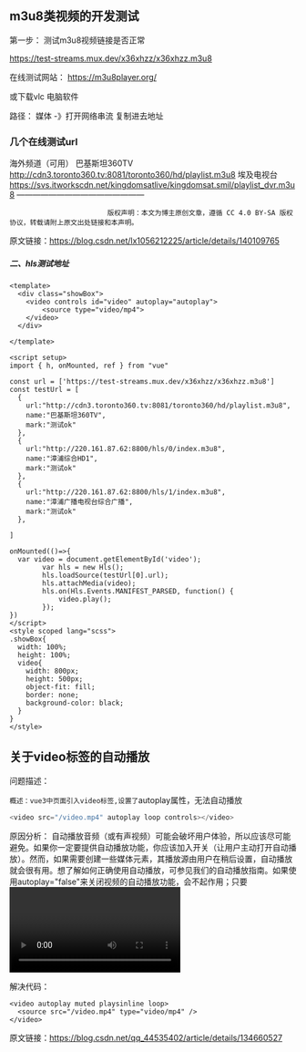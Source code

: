 ## m3u8类视频的开发测试

第一步： 测试m3u8视频链接是否正常

https://test-streams.mux.dev/x36xhzz/x36xhzz.m3u8

在线测试网站： https://m3u8player.org/

或下载vlc 电脑软件 

路径： 媒体 -》打开网络串流    复制进去地址



### 几个在线测试url

海外频道（可用）
巴基斯坦360TV http://cdn3.toronto360.tv:8081/toronto360/hd/playlist.m3u8
埃及电视台 https://svs.itworkscdn.net/kingdomsatlive/kingdomsat.smil/playlist_dvr.m3u8
————————————————

                            版权声明：本文为博主原创文章，遵循 CC 4.0 BY-SA 版权协议，转载请附上原文出处链接和本声明。

原文链接：https://blog.csdn.net/lx1056212225/article/details/140109765

##### 二、hls测试地址

```vue
<template>
  <div class="showBox">
    <video controls id="video" autoplay="autoplay">
        <source type="video/mp4">
    </video>
  </div>

</template>

<script setup>
import { h, onMounted, ref } from "vue"

const url = ['https://test-streams.mux.dev/x36xhzz/x36xhzz.m3u8']
const testUrl = [
  {
    url:"http://cdn3.toronto360.tv:8081/toronto360/hd/playlist.m3u8",
    name:"巴基斯坦360TV",
    mark:"测试ok"
  },
  {
    url:"http://220.161.87.62:8800/hls/0/index.m3u8",
    name:"漳浦综合HD1",
    mark:"测试ok"
  },
  {
    url:"http://220.161.87.62:8800/hls/1/index.m3u8",
    name:"漳浦广播电视台综合广播",
    mark:"测试ok"
  },

]

onMounted(()=>{
  var video = document.getElementById('video');
        var hls = new Hls();
        hls.loadSource(testUrl[0].url);
        hls.attachMedia(video);
        hls.on(Hls.Events.MANIFEST_PARSED, function() {
            video.play();
        });
})
</script>
<style scoped lang="scss">
.showBox{
  width: 100%;
  height: 100%;  
  video{
    width: 800px;
    height: 500px;
    object-fit: fill;
    border: none;
    background-color: black;
  }
}
</style>
```



## 关于video标签的自动播放

问题描述：

`概述：vue3中页面引入video标签,设置了`autoplay属性，无法自动播放

```TypeScript
<video src="/video.mp4" autoplay loop controls></video>
```

原因分析：
自动播放音频（或有声视频）可能会破坏用户体验，所以应该尽可能避免。如果你一定要提供自动播放功能，你应该加入开关（让用户主动打开自动播放）。然而，如果需要创建一些媒体元素，其播放源由用户在稍后设置，自动播放就会很有用。想了解如何正确使用自动播放，可参见我们的自动播放指南。如果使用autoplay="false"来关闭视频的自动播放功能，会不起作用；只要<video>标签中有autoplay属性，视频就会自动播放。要移除自动播放，需要完全删除该属性。**在某些浏览器（例如Chrome70.0)中，如果没有设置muted属性，autoplay将不会生效**。

解决代码：
```vue
<video autoplay muted playsinline loop>
  <source src="/video.mp4" type="video/mp4" />
</video>
```

原文链接：https://blog.csdn.net/qq_44535402/article/details/134660527